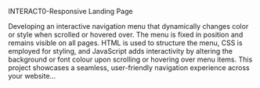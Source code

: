 


INTERACT0-Responsive Landing Page

Developing an interactive navigation menu that dynamically changes color or style when scrolled or hovered over. The menu is fixed in position and remains visible on all pages. HTML is used to structure the menu, CSS is employed for styling, and JavaScript adds interactivity by altering the background or font colour upon scrolling or hovering over menu items. This project showcases a seamless, user-friendly navigation experience across your website...
